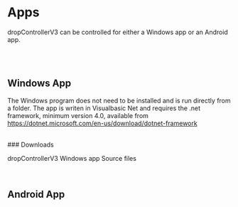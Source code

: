 
# Apps

dropControllerV3 can be controlled for either a Windows app or an Android app.

<br>
<br>

## Windows App

The Windows program does not need to be installed and is run directly from a folder. The app is writen in Visualbasic Net and requires the .net framework, minimum version 4.0, available from https://dotnet.microsoft.com/en-us/download/dotnet-framework

<br>
### Downloads

dropControllerV3 Windows app
Source files


<br>



## Android App

<br>
<br>

<br>
<br>

<br>
<br>


